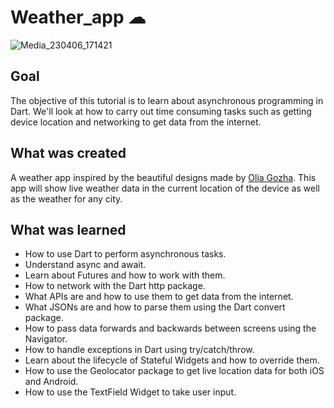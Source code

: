 # Weather_app ☁

![Media_230406_171421](https://user-images.githubusercontent.com/128228440/230362256-6237cec6-695e-4cc5-a69a-0d3a09daf47d.gif)

## Goal

The objective of this tutorial is to learn about asynchronous programming in Dart. We'll look at how to carry out time consuming tasks such as getting device location and networking to get data from the internet. 


## What was created

A weather app inspired by the beautiful designs made by [Olia Gozha](https://dribbble.com/shots/4663154-). This app will show live weather data in the current location of the device as well as the weather for any city.


## What was learned

- How to use Dart to perform asynchronous tasks.
- Understand async and await.
- Learn about Futures and how to work with them.
- How to network with the Dart http package.
- What APIs are and how to use them to get data from the internet.
- What JSONs are and how to parse them using the Dart convert package.
- How to pass data forwards and backwards between screens using the Navigator.
- How to handle exceptions in Dart using try/catch/throw.
- Learn about the lifecycle of Stateful Widgets and how to override them.
- How to use the Geolocator package to get live location data for both iOS and Android.
- How to use the TextField Widget to take user input.


